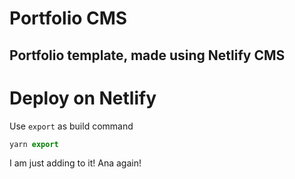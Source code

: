# Portfolio CMS
## Portfolio template, made using Netlify CMS

# Deploy on Netlify

Use  `export` as build command
 
```js     
yarn export
```
I am just adding to it!
Ana again!